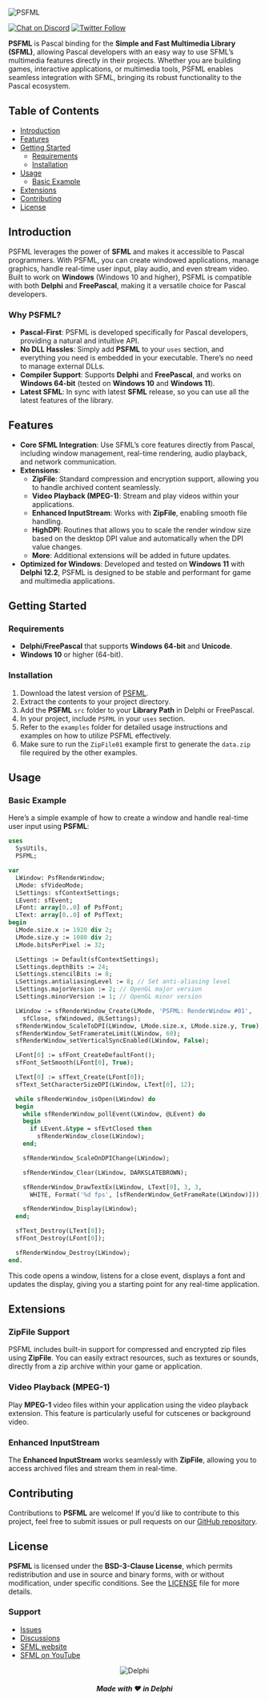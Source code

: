 ![PSFML](media/psfml-logo.png)  

[![Chat on Discord](https://img.shields.io/discord/754884471324672040.svg?logo=discord)](https://discord.gg/tPWjMwK) [![Twitter Follow](https://img.shields.io/twitter/follow/tinyBigGAMES?style=social)](https://twitter.com/tinyBigGAMES)

**PSFML** is Pascal binding for the **Simple and Fast Multimedia Library (SFML)**, allowing  Pascal developers with an easy way to use SFML’s multimedia features directly in their projects. Whether you are building games, interactive applications, or multimedia tools, PSFML enables seamless integration with SFML, bringing its robust functionality to the Pascal ecosystem.

## Table of Contents
- [Introduction](#introduction)
- [Features](#features)
- [Getting Started](#getting-started)
  - [Requirements](#requirements)
  - [Installation](#installation)
- [Usage](#usage)
  - [Basic Example](#basic-example)
- [Extensions](#extensions)
- [Contributing](#contributing)
- [License](#license)

## Introduction

PSFML leverages the power of **SFML** and makes it accessible to Pascal programmers. With PSFML, you can create windowed applications, manage graphics, handle real-time user input, play audio, and even stream video. Built to work on **Windows** (Windows 10 and higher), PSFML is compatible with both **Delphi** and **FreePascal**, making it a versatile choice for Pascal developers.

### Why PSFML?

- **Pascal-First**: PSFML is developed specifically for Pascal developers, providing a natural and intuitive API.
- **No DLL Hassles**: Simply add **PSFML** to your `uses` section, and everything you need is embedded in your executable. There’s no need to manage external DLLs.
- **Compiler Support**: Supports **Delphi** and **FreePascal**, and works on **Windows 64-bit** (tested on **Windows 10** and **Windows 11**).
- **Latest SFML**: In sync with latest **SFML** release, so you can use all the latest features of the library.

## Features

- **Core SFML Integration**: Use SFML’s core features directly from Pascal, including window management, real-time rendering, audio playback, and network communication.
- **Extensions**: 
  - **ZipFile**: Standard compression and encryption support, allowing you to handle archived content seamlessly.
  - **Video Playback (MPEG-1)**: Stream and play videos within your applications.
  - **Enhanced InputStream**: Works with **ZipFile**, enabling smooth file handling.
  - **HighDPI**: Routines that allows you to scale the render window size based on the desktop DPI value and automatically when the DPI value changes.
  - **More**: Additional extensions will be added in future updates.
- **Optimized for Windows**: Developed and tested on **Windows 11** with **Delphi 12.2**, PSFML is designed to be stable and performant for game and multimedia applications.

## Getting Started

### Requirements

- **Delphi/FreePascal** that supports **Windows 64-bit** and **Unicode**.
- **Windows 10** or higher (64-bit).

### Installation

1. Download the latest version of [PSFML](https://github.com/tinyBigGAMES/PSFML/archive/refs/heads/main.zip).
2. Extract the contents to your project directory.
3. Add the **PSFML** `src` folder to your **Library Path** in Delphi or FreePascal.
4. In your project, include `PSFML` in your `uses` section.
5. Refer to the `examples` folder for detailed usage instructions and examples on how to utilize PSFML effectively.
6. Make sure to run the `ZipFile01` example first to generate the `data.zip` file required by the other examples.

## Usage

### Basic Example

Here’s a simple example of how to create a window and handle real-time user input using **PSFML**:

```Pascal
uses
  SysUtils,  
  PSFML;

var
  LWindow: PsfRenderWindow;
  LMode: sfVideoMode;
  LSettings: sfContextSettings;
  LEvent: sfEvent;
  LFont: array[0..0] of PsfFont;
  LText: array[0..0] of PsfText;
begin
  LMode.size.x := 1920 div 2;
  LMode.size.y := 1080 div 2;
  LMode.bitsPerPixel := 32;

  LSettings := Default(sfContextSettings);
  LSettings.depthBits := 24;
  LSettings.stencilBits := 8;
  LSettings.antialiasingLevel := 8; // Set anti-aliasing level
  LSettings.majorVersion := 2; // OpenGL major version
  LSettings.minorVersion := 1; // OpenGL minor version

  LWindow := sfRenderWindow_Create(LMode, 'PSFML: RenderWindow #01',
    sfClose, sfWindowed, @LSettings);
  sfRenderWindow_ScaleToDPI(LWindow, LMode.size.x, LMode.size.y, True);
  sfRenderWindow_SetFramerateLimit(LWindow, 60);
  sfRenderWindow_setVerticalSyncEnabled(LWindow, False);

  LFont[0] := sfFont_CreateDefaultFont();
  sfFont_SetSmooth(LFont[0], True);

  LText[0] := sfText_Create(LFont[0]);
  sfText_SetCharacterSizeDPI(LWindow, LText[0], 12);

  while sfRenderWindow_isOpen(LWindow) do
  begin
    while sfRenderWindow_pollEvent(LWindow, @LEvent) do
    begin
      if LEvent.&type = sfEvtClosed then
        sfRenderWindow_close(LWindow);
    end;

    sfRenderWindow_ScaleOnDPIChange(LWindow);

    sfRenderWindow_Clear(LWindow, DARKSLATEBROWN);

    sfRenderWindow_DrawTextEx(LWindow, LText[0], 3, 3,
      WHITE, Format('%d fps', [sfRenderWindow_GetFrameRate(LWindow)]));

    sfRenderWindow_Display(LWindow);
  end;

  sfText_Destroy(LText[0]);
  sfFont_Destroy(LFont[0]);

  sfRenderWindow_Destroy(LWindow);
end.
```

This code opens a window, listens for a close event, displays a font and updates the display, giving you a starting point for any real-time application.

## Extensions

### ZipFile Support

PSFML includes built-in support for compressed and encrypted zip files using **ZipFile**. You can easily extract resources, such as textures or sounds, directly from a zip archive within your game or application.

### Video Playback (MPEG-1)

Play **MPEG-1** video files within your application using the video playback extension. This feature is particularly useful for cutscenes or background video.

### Enhanced InputStream

The **Enhanced InputStream** works seamlessly with **ZipFile**, allowing you to access archived files and stream them in real-time.

## Contributing

Contributions to **PSFML** are welcome! If you’d like to contribute to this project, feel free to submit issues or pull requests on our [GitHub repository](https://github.com/tinyBigGAMES/PSFML).

## License

**PSFML** is licensed under the **BSD-3-Clause License**, which permits redistribution and use in source and binary forms, with or without modification, under specific conditions. See the [LICENSE](https://github.com/tinyBigGAMES/PSFML?tab=BSD-3-Clause-1-ov-file#BSD-3-Clause-1-ov-file) file for more details.



### Support
- <a href="https://github.com/tinyBigGAMES/PSFML/issues" target="_blank">Issues</a>
- <a href="https://github.com/tinyBigGAMES/PSFML/discussions" target="_blank">Discussions</a>
- <a href="https://www.sfml-dev.org/" target="_blank">SFML website</a>
- <a href="https://www.youtube.com/results?search_query=SFML&sp=CAI%253D" target="_blank">SFML on YouTube</a>


<p align="center">
<img src="media/delphi.png" alt="Delphi">
</p>
<h5 align="center">

Made with :heart: in Delphi
</h5>